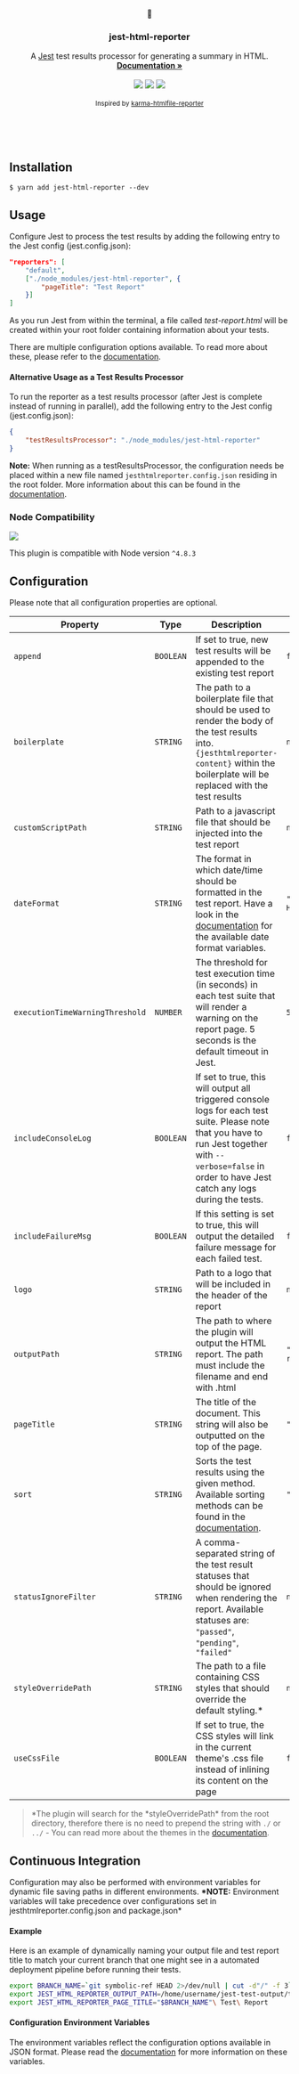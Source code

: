 <p align="center">
	<p align="center">📜</p>
	<h3 align="center">jest-html-reporter</h3>
	<p align="center">
		A <a href="https://github.com/facebook/jest">Jest</a> test results processor for generating a summary in HTML.
		<br>
		<a href="https://github.com/Hargne/jest-html-reporter/wiki"><strong>Documentation »</strong></a>
		<br />
		<br />
		<img src="https://img.shields.io/npm/v/jest-html-reporter?style=flat-square">
		<img src="https://img.shields.io/npm/dm/jest-html-reporter?style=flat-square">
		<img src="https://img.shields.io/travis/com/hargne/jest-html-reporter?style=flat-square">
		<br />
		<br />
		<small>Inspired by <a href="https://github.com/matthias-schuetz/karma-htmlfile-reporter">karma-htmlfile-reporter</a></small>
		<br />
		<br />
		<div style="text-align:center">
			<img src="https://user-images.githubusercontent.com/3501024/77887991-d511c480-726b-11ea-9ed8-2e581206900c.png" alt="" style="max-width:75%">
		</div>
		<br />
		<br />
	</p>
</p>

## Installation

```shell
$ yarn add jest-html-reporter --dev
```

## Usage

Configure Jest to process the test results by adding the following entry to the Jest config (jest.config.json):

```JSON
"reporters": [
	"default",
	["./node_modules/jest-html-reporter", {
		"pageTitle": "Test Report"
	}]
]
```

As you run Jest from within the terminal, a file called _test-report.html_ will be created within your root folder containing information about your tests.

There are multiple configuration options available. To read more about these, please refer to the [documentation](https://github.com/Hargne/jest-html-reporter/wiki/configuration).

#### Alternative Usage as a Test Results Processor

To run the reporter as a test results processor (after Jest is complete instead of running in parallel), add the following entry to the Jest config (jest.config.json):

```JSON
{
	"testResultsProcessor": "./node_modules/jest-html-reporter"
}
```

**Note:** When running as a testResultsProcessor, the configuration needs be placed within a new file named `jesthtmlreporter.config.json` residing in the root folder.
More information about this can be found in the [documentation](https://github.com/Hargne/jest-html-reporter/wiki/configuration).

### Node Compatibility

<img src="https://img.shields.io/node/v/jest-html-reporter?style=flat-square">

This plugin is compatible with Node version `^4.8.3`

## Configuration

Please note that all configuration properties are optional.

| Property                        | Type      | Description                                                                                                                                                                                                      | Default                 |
| ------------------------------- | --------- | ---------------------------------------------------------------------------------------------------------------------------------------------------------------------------------------------------------------- | ----------------------- |
| `append`                        | `BOOLEAN` | If set to true, new test results will be appended to the existing test report                                                                                                                                    | `false`                 |
| `boilerplate`                   | `STRING`  | The path to a boilerplate file that should be used to render the body of the test results into. `{jesthtmlreporter-content}` within the boilerplate will be replaced with the test results                       | `null`                  |
| `customScriptPath`              | `STRING`  | Path to a javascript file that should be injected into the test report                                                                                                                                           | `null`                  |
| `dateFormat`                    | `STRING`  | The format in which date/time should be formatted in the test report. Have a look in the [documentation](https://github.com/Hargne/jest-html-reporter/wiki/Date-Format) for the available date format variables. | `"yyyy-mm-dd HH:MM:ss"` |
| `executionTimeWarningThreshold` | `NUMBER`  | The threshold for test execution time (in seconds) in each test suite that will render a warning on the report page. 5 seconds is the default timeout in Jest.                                                   | `5`                     |
| `includeConsoleLog`             | `BOOLEAN` | If set to true, this will output all triggered console logs for each test suite. Please note that you have to run Jest together with `--verbose=false` in order to have Jest catch any logs during the tests.    | `false`                 |
| `includeFailureMsg`             | `BOOLEAN` | If this setting is set to true, this will output the detailed failure message for each failed test.                                                                                                              | `false`                 |
| `logo`                          | `STRING`  | Path to a logo that will be included in the header of the report                                                                                                                                                 | `null`                  |
| `outputPath`                    | `STRING`  | The path to where the plugin will output the HTML report. The path must include the filename and end with .html                                                                                                  | `"./test-report.html"`  |
| `pageTitle`                     | `STRING`  | The title of the document. This string will also be outputted on the top of the page.                                                                                                                            | `"Test Suite"`          |
| `sort`                          | `STRING`  | Sorts the test results using the given method. Available sorting methods can be found in the [documentation](https://github.com/Hargne/jest-html-reporter/wiki/Sorting-Methods).                                 | `"default"`             |
| `statusIgnoreFilter`            | `STRING`  | A comma-separated string of the test result statuses that should be ignored when rendering the report. Available statuses are: `"passed"`, `"pending"`, `"failed"`                                               | `null`                  |
| `styleOverridePath`             | `STRING`  | The path to a file containing CSS styles that should override the default styling.\*                                                                                                                             | `null`                  |
| `useCssFile`                    | `BOOLEAN` | If set to true, the CSS styles will link in the current theme's .css file instead of inlining its content on the page                                                                                            | `false`                 |

> *The plugin will search for the *styleOverridePath\* from the root directory, therefore there is no need to prepend the string with `./` or `../` - You can read more about the themes in the [documentation](https://github.com/Hargne/jest-html-reporter/wiki/Test-Report-Themes).

## Continuous Integration

Configuration may also be performed with environment variables for dynamic file saving paths in different environments. **\*NOTE:** Environment variables will take precedence over configurations set in jesthtmlreporter.config.json and package.json\*

#### Example

Here is an example of dynamically naming your output file and test report title to match your current branch that one might see in a automated deployment pipeline before running their tests.

```bash
export BRANCH_NAME=`git symbolic-ref HEAD 2>/dev/null | cut -d"/" -f 3`
export JEST_HTML_REPORTER_OUTPUT_PATH=/home/username/jest-test-output/test-reports/"$BRANCH_NAME".html
export JEST_HTML_REPORTER_PAGE_TITLE="$BRANCH_NAME"\ Test\ Report
```

#### Configuration Environment Variables

The environment variables reflect the configuration options available in JSON format. Please read the [documentation](https://github.com/Hargne/jest-html-reporter/wiki/configuration#configuration-environment-variables) for more information on these variables.
